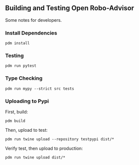 ## Building and Testing Open Robo-Advisor

Some notes for developers.

### Install Dependencies

```
pdm install
```

### Testing

```
pdm run pytest
```

### Type Checking

```
pdm run mypy --strict src tests
```

### Uploading to Pypi

First, build:

```
pdm build
```

Then, upload to test:

```
pdm run twine upload --repository testpypi dist/*
```

Verify test, then upload to production:

```
pdm run twine upload dist/*
```
